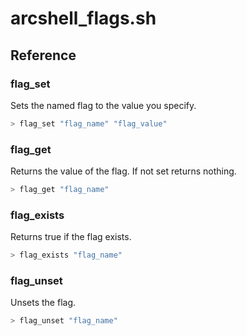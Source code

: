 # arcshell_flags.sh

## Reference


### flag_set
Sets the named flag to the value you specify.
```bash
> flag_set "flag_name" "flag_value"
```

### flag_get
Returns the value of the flag. If not set returns nothing.
```bash
> flag_get "flag_name"
```

### flag_exists
Returns true if the flag exists.
```bash
> flag_exists "flag_name"
```

### flag_unset
Unsets the flag.
```bash
> flag_unset "flag_name"
```

